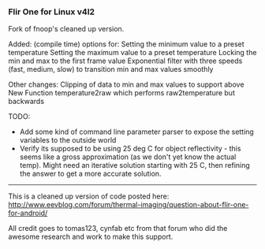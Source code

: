 ### Flir One for Linux v4l2

Fork of fnoop's cleaned up version. 

Added: 
(compile time) options for:
Setting the minimum value to a preset temperature
Setting the maximum value to a preset temperature
Locking the min and max to the first frame value
Exponential filter with three speeds (fast, medium, slow) to transition min and max values smoothly

Other changes:
Clipping of data to min and max values to support above
New Function temperature2raw which performs raw2temperature but backwards

TODO: 
* Add some kind of command line parameter parser to expose the setting variables to the outside world
* Verify its supposed to be using 25 deg C for object reflectivity - this seems like a gross approximation (as we don't yet know the actual temp). Might need an iterative solution starting with 25 C, then refining the answer to get a more accurate solution.

-------------------------------------------

This is a cleaned up version of code posted here:
http://www.eevblog.com/forum/thermal-imaging/question-about-flir-one-for-android/

All credit goes to tomas123, cynfab etc from that forum who did the awesome research and work to make this support.
